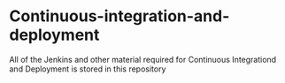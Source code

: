 # Continuous-integration-and-deployment
All of the Jenkins and other material required for Continuous Integrationd and Deployment is stored in this repository
